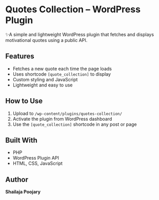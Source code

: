 # Quotes Collection – WordPress Plugin

✨A simple and lightweight WordPress plugin that fetches and displays motivational quotes using a public API.

##  Features
- Fetches a new quote each time the page loads
- Uses shortcode `[quote_collection]` to display
- Custom styling and JavaScript
- Lightweight and easy to use

##  How to Use
1. Upload to `/wp-content/plugins/quotes-collection/`
2. Activate the plugin from WordPress dashboard
3. Use the `[quote_collection]` shortcode in any post or page

##  Built With
- PHP
- WordPress Plugin API
- HTML, CSS, JavaScript

##  Author
**Shailaja Poojary**

